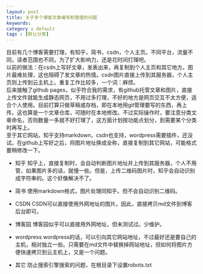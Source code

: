 ```yaml
---
layout: post
title: 关于多个博客文章编写和管理的问题
keywords: 
category : default
tags : [默认分类]
---
```

目前有几个博客需要打理，有知乎，简书，csdn，个人主页。不同平台，流量不同，读者范围也不同，为了扩大影响力，还是花时间打理吧。  
以前的做法：在csdn上写好文章，发表出来，再复制到个人主页和其它地方。图片最难处理，这也阻碍了发文章的热情。csdn图片直接上传到其服务器，个人主页则上传到云主机上。重复工作比较多，一个词：麻烦。  
后来接触了github pages，似乎符合我的需求，有github托管文章和图片，直接上传文件就能生成静态网页，不用过多打理，不好的地方是网页交互不太方便，适合个人使用。目前打算只做草稿或存档，即在本地用git管理要写的东西，再上传。这也算是一个文章仓库，可随时在本地修改。不过实际操作时，要注意分类文章命名，否则数量一多就不好打理了，这方面计划按功能点划分，到需要某个分类时再写上。  
至于其它网站，知乎支持markdown，csdn也支持，wordpress需要插件，还没试。在github上写好之后，将图片地址换成全称，直接复制到其它网站，可能格式要稍修改一下。  
* 知乎
知乎上，直接复制时，会自动判断图片地址并上传到其服务器，个人不用管，如果图片多的话，就慢一些。但是，上传二维码图片时，知乎会自动识别成字符串的。这个好像解决不了。  
* 简书
使用markdown格式，图片处理同知乎。但不会自动识别二维码。  
* CSDN
CSDN可以直接使用外网地址的图片。因此，直接拷贝md文件到博客后台即可。
* 博客园
博客园似乎可以直接用外网地址，但未测试过。少维护。  
* wordpress 
wordpress的话，可以引向其它网站地址，不过最好还是要自己的主机，相对独立一些。只需要在md文件中替换掉网站地址，但如何将图片方便快速拷贝到云主机上，又是一个问题。

* 其它
防止搜索引擎搜索的问题，在根目录下设置robots.txt  